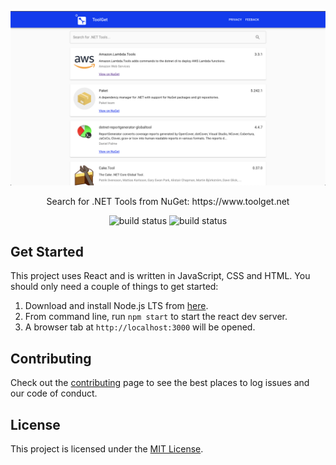 <p align="center"><a href="https://github.com/marcusturewicz/toolget"><img src="img/toolget.png" alt="Image of ToolGet website"/></a></p>
<p align="center">Search for .NET Tools from NuGet: https://www.toolget.net</p>

<div align="center">

![build status](https://github.com/marcusturewicz/toolget/workflows/CI/badge.svg)
![build status](https://github.com/marcusturewicz/toolget/workflows/CD/badge.svg)

</div>

## Get Started

This project uses React and is written in JavaScript, CSS and HTML. You should only need a couple of things to get started:
1. Download and install Node.js LTS from [here](https://nodejs.org/en/download).
2. From command line, run `npm start` to start the react dev server.
3. A browser tab at `http://localhost:3000` will be opened.

## Contributing

Check out the [contributing](CONTRIBUTING.md) page to see the best places to log issues and our code of conduct.

## License

This project is licensed under the [MIT License](LICENSE).
